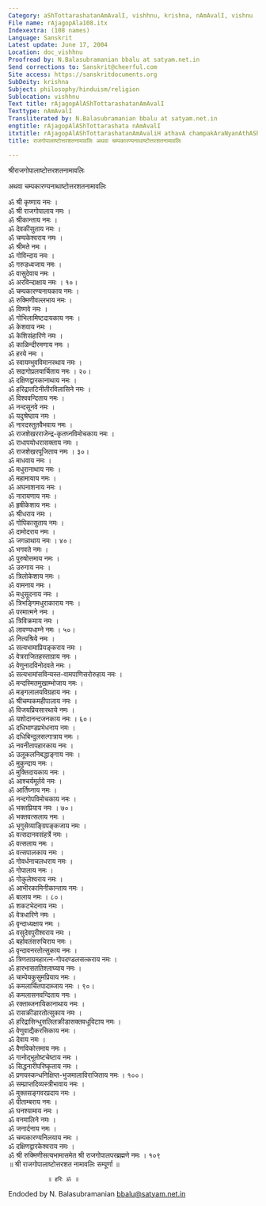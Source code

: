 ```yaml
---
Category: aShTottarashatanAmAvalI, vishhnu, krishna, nAmAvalI, vishnu
File name: rAjagopAla108.itx
Indexextra: (108 names)
Language: Sanskrit
Latest update: June 17, 2004
Location: doc_vishhnu
Proofread by: N.Balasubramanian bbalu at satyam.net.in
Send corrections to: Sanskrit@cheerful.com
Site access: https://sanskritdocuments.org
SubDeity: krishna
Subject: philosophy/hinduism/religion
Sublocation: vishhnu
Text title: rAjagopAlAShTottarashatanAmAvalI
Texttype: nAmAvalI
Transliterated by: N.Balasubramanian bbalu at satyam.net.in
engtitle: rAjagopAlAShTottarashata nAmAvalI
itxtitle: rAjagopAlAShTottarashatanAmAvaliH athavA champakAraNyanAthAShTottarashatanAmAvaliH
title: राजगोपालाष्टोत्तरशतनामावलिः अथवा चम्पकारण्यनाथाष्टोत्तरशतनामावलिः

---
```

  
 श्रीराजगोपालाष्टोत्तरशतनामावलिः   
  
अथवा चम्पकारण्यनाथाष्टोत्तरशतनामावलिः  
  
ॐ श्री कृष्णाय नमः ।  
ॐ श्री राजगोपालाय नमः ।  
ॐ श्रीकान्ताय नमः ।  
ॐ देवकीसुताय नमः ।  
ॐ चम्पकेश्वराय नमः ।  
ॐ श्रीमते नमः ।  
ॐ गोविन्दाय नमः ।  
ॐ गरुडध्वजाय नमः ।  
ॐ वासुदेवाय नमः ।  
ॐ अरविन्दाक्षाय नमः । १०।  
ॐ चम्पकारण्यनायकाय नमः ।  
ॐ रुक्मिणीवल्लभाय नमः ।  
ॐ विष्णवे नमः ।  
ॐ गोभिलामिष्टदायकाय नमः ।  
ॐ केशवाय नमः ।  
ॐ केशिसंहारिणे नमः ।  
ॐ काळिन्दीरमणाय नमः ।  
ॐ हरये नमः ।  
ॐ स्वायम्भुवविमानस्थाय नमः ।  
ॐ सदागोप्रलयार्चिताय नमः । २०।  
ॐ दक्षिणद्वारकानाथाय नमः ।  
ॐ हरिद्रातटिनीतीरविलासिने नमः ।  
ॐ विश्ववन्दिताय नमः ।  
ॐ नन्दसूनवे नमः ।  
ॐ यदुश्रेष्ठाय नमः ।  
ॐ नारदस्तुतवैभवाय नमः ।  
ॐ राजशेखरराजेन्द्र-कृतघ्नविमोचकाय नमः ।  
ॐ राधापयोधरासक्ताय नमः ।  
ॐ राजशेखरपूजिताय नमः । ३०।  
ॐ माधवाय नमः ।  
ॐ मधुरानाथाय नमः ।  
ॐ महामायाय नमः ।  
ॐ अघनाशनाय नमः ।  
ॐ नारायणाय नमः ।  
ॐ हृषीकेशाय नमः ।  
ॐ श्रीधराय नमः ।  
ॐ गोपिकासुताय नमः ।  
ॐ दामोदराय नमः ।  
ॐ जगन्नाथाय नमः । ४०।  
ॐ भगवते नमः ।  
ॐ पुरुषोत्तमाय नमः ।  
ॐ उरुगाय नमः ।  
ॐ त्रिलोकेशाय नमः ।  
ॐ वामनाय नमः ।  
ॐ मधुसूदनाय नमः ।  
ॐ त्रिभङ्गिमधुराकाराय नमः ।  
ॐ परमात्मने नमः ।  
ॐ त्रिविक्रमाय नमः ।  
ॐ लावण्यधाम्ने नमः । ५०।  
ॐ नित्यश्रिये नमः ।  
ॐ सत्यभामाप्रियङ्कराय नमः ।  
ॐ वेत्रराजितहस्ताग्राय नमः ।  
ॐ वेणुनादविनोदवते नमः ।  
ॐ सत्यभामांसविन्यस्त-वामपाणिसरोरुहाय नमः ।  
ॐ मन्दस्मितमुखाम्भोजाय नमः ।  
ॐ मङ्गलालयविग्रहाय नमः ।  
ॐ श्रीचम्पकमहीपालाय नमः ।  
ॐ विजयप्रियसारथाये नमः ।  
ॐ यशोदानन्दजनकाय नमः । ६०।  
ॐ दधिभाण्डप्रभेधनाय नमः ।  
ॐ दधिबिन्दुलसत्गात्राय नमः ।  
ॐ नवनीतापहारकाय नमः ।  
ॐ उलूकलनिबद्धाङ्गाय नमः ।  
ॐ मुकुन्दाय नमः ।  
ॐ मुक्तिदायकाय नमः ।  
ॐ आश्चर्यमूर्तये नमः ।  
ॐ आर्तिघ्नाय नमः ।  
ॐ नन्दगोपविमोचकाय नमः ।  
ॐ भक्तप्रियाय नमः । ७०।  
ॐ भक्तवत्सलाय नमः ।  
ॐ भृगुसेव्याङ्ग्रिपङ्कजाय नमः ।  
ॐ वत्सदानवसंहर्त्रे नमः ।  
ॐ वत्सलाय नमः ।  
ॐ वत्सपालकाय नमः ।  
ॐ गोवर्धनाचलधराय नमः ।  
ॐ गोपालाय नमः ।  
ॐ गोकुलेश्वराय नमः ।  
ॐ आभीरकामिनीकान्ताय नमः ।  
ॐ बालाय नमः । ८०।  
ॐ शकटभेदनाय नमः ।  
ॐ वेत्रधारिणे नमः ।  
ॐ वृन्दाध्यक्षाय नमः ।  
ॐ वसुदेवपुरीश्वराय नमः ।  
ॐ बर्हावतंसरुचिराय नमः ।  
ॐ वृन्दावनरतोत्सुकाय नमः ।  
ॐ त्रिणताग्रमहारत्न-गोपदण्डलसत्कराय नमः ।  
ॐ हारभासततिश्लाघ्याय नमः ।  
ॐ चाम्पेयकुसुमप्रियाय नमः ।  
ॐ कमलार्चितपादाब्जाय नमः । ९०।  
ॐ कमलासनवन्दिताय नमः ।  
ॐ रक्ताब्जनायिकानाथाय नमः ।  
ॐ रासक्रीडारतोत्सुकाय नमः ।  
ॐ हरिद्रासिन्धुसलिलक्रीडासक्तवधूविटाय नमः ।  
ॐ वेणुवाद्यैकरसिकाय नमः ।  
ॐ देवाय नमः ।  
ॐ वैणविकोत्तमाय नमः ।  
ॐ गानोद्भूतोष्टचेष्टाय नमः ।  
ॐ सिद्धनारीपरिष्कृताय नमः ।  
ॐ प्रणयस्कन्धनिक्षिप्त-भुजमालाविराजिताय नमः । १००।  
ॐ सम्प्राप्तदिव्यस्त्रीभावाय नमः ।  
ॐ मुक्तसङ्गवरप्रदाय नमः ।  
ॐ पीताम्बराय नमः ।  
ॐ घनश्यामाय नमः ।  
ॐ वनमालिने नमः ।  
ॐ जनार्दनाय नमः ।  
ॐ चम्पकारण्यनिलयाय नमः ।  
ॐ दक्षिणद्वारकेश्वराय नमः ।  
ॐ श्री रुक्मिणीसत्यभामासमेत श्री राजगोपालपरब्रह्मणे नमः । १०९  
॥ श्री राजगोपालाष्टोत्तरशत नामावलिः सम्पूर्णा ॥  
  
               ॥ हरिः ॐ ॥  
  
  
Endoded by N. Balasubramanian bbalu@satyam.net.in  
  
